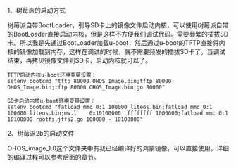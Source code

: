 1、树莓派的启动方式

树莓派自带BootLoader，引导SD卡上的镜像文件启动内核，可以使用树莓派自带的BootLoader直接启动内核，但是这样不方便我们调试代码。需要频繁的插拔SD卡。所以我是先通过BootLoader加载u-boot，然后通过u-boot的TFTP直接将内核的镜像加载到内存，这样在调试的时候，就不需要频发的插拔SD卡了。当调试结束，再拷贝镜像文件到SD卡，启动内核就可以了。

```
TFTP启动内核u-boot环境变量设置：
setenv bootcmd "tftp 80000 OHOS_Image.bin;tftp 80000 OHOS_Image.bin;tftp 80000 OHOS_Image.bin;go 80000"

SD卡启动内核u-boot环境变量设置：
setenv bootcmd "fatload mmc 0:1 100000 liteos.bin;fatload mmc 0:1 100000 liteos.bin;mw.l    0x10100000  ffffffff 1000000;fatload mmc 0:1 10100000 rootfs.jffs2;go 100000 - 10100000"
```

2、树莓派2b的启动文件

OHOS_image_1.0这个文件夹中有我已经编译好的鸿蒙镜像，可以直接使用。详细的编译过程可以参考后面的章节。

